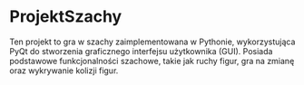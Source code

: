 # ProjektSzachy
Ten projekt to gra w szachy zaimplementowana w Pythonie, wykorzystująca PyQt do stworzenia graficznego interfejsu użytkownika (GUI). Posiada podstawowe funkcjonalności szachowe, takie jak ruchy figur, gra na zmianę oraz wykrywanie kolizji figur.
